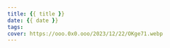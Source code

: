 ```yaml
---
title: {{ title }}
date: {{ date }}
tags:
cover: https://ooo.0x0.ooo/2023/12/22/OKge71.webp
---
```

